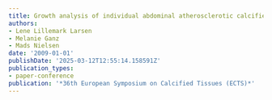 ```yaml
---
title: Growth analysis of individual abdominal atherosclerotic calcified deposits
authors:
- Lene Lillemark Larsen
- Melanie Ganz
- Mads Nielsen
date: '2009-01-01'
publishDate: '2025-03-12T12:55:14.158591Z'
publication_types:
- paper-conference
publication: '*36th European Symposium on Calcified Tissues (ECTS)*'
---
```

